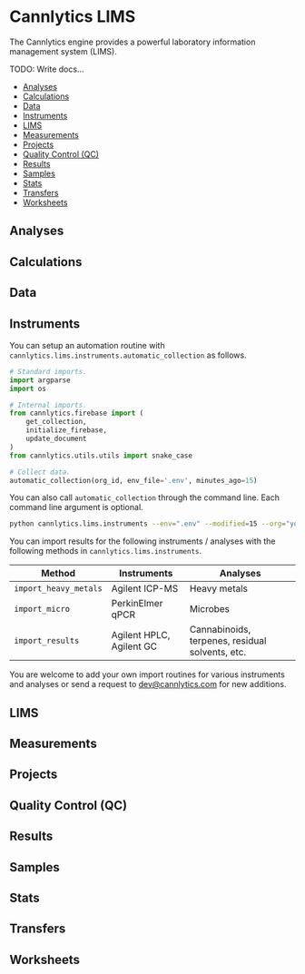# Cannlytics LIMS

The Cannlytics engine provides a powerful laboratory information management system (LIMS).

TODO: Write docs...

- [Analyses](#analyses)
- [Calculations](#calculations)
- [Data](#data)
- [Instruments](#instruments)
- [LIMS](#lims)
- [Measurements](#measurements)
- [Projects](#projects)
- [Quality Control (QC)](#qc)
- [Results](#results)
- [Samples](#samples)
- [Stats](#stats)
- [Transfers](#transfers)
- [Worksheets](#worksheets)

## Analyses <a name="analyses"></a>



## Calculations <a name="calculations"></a>



## Data <a name="data"></a>



## Instruments <a name="instruments"></a>

You can setup an automation routine with `cannlytics.lims.instruments.automatic_collection` as follows.

```py
# Standard imports.
import argparse
import os

# Internal imports.
from cannlytics.firebase import (
    get_collection,
    initialize_firebase,
    update_document
)
from cannlytics.utils.utils import snake_case

# Collect data.
automatic_collection(org_id, env_file='.env', minutes_ago=15)
```

You can also call `automatic_collection` through the command line. Each command line argument is optional.

```bash
python cannlytics.lims.instruments --env=".env" --modified=15 --org="your-org-id"
```

You can import results for the following instruments / analyses with the following methods in `cannlytics.lims.instruments`.

| Method | Instruments | Analyses |
|--------|------------|-----------|
| `import_heavy_metals` | Agilent ICP-MS | Heavy metals |
| `import_micro` | PerkinElmer qPCR | Microbes |
| `import_results` | Agilent HPLC, Agilent GC | Cannabinoids, terpenes, residual solvents, etc. |

You are welcome to add your own import routines for various instruments and analyses or send a request to <dev@cannlytics.com> for new additions.

## LIMS <a name="lims"></a>



## Measurements <a name="measurements"></a>



## Projects <a name="projects"></a>



## Quality Control (QC) <a name="qc"></a>



## Results <a name="results"></a>



## Samples <a name="samples"></a>



## Stats <a name="stats"></a>



## Transfers <a name="transfers"></a>



## Worksheets <a name="worksheets"></a>


